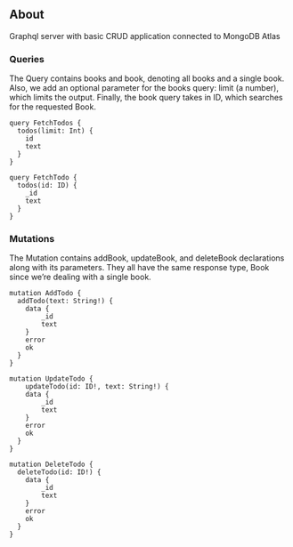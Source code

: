 ## About

Graphql server with basic CRUD application connected to MongoDB Atlas

### Queries

The Query contains books and book, denoting all books and a single book. Also, we add an optional parameter for the books query: limit (a number), which limits the output. Finally, the book query takes in ID, which searches for the requested Book.

```gql
query FetchTodos {
  todos(limit: Int) {
    id
    text
  }
}

query FetchTodo {
  todos(id: ID) {
    _id
    text
  }
}
```

### Mutations

The Mutation contains addBook, updateBook, and deleteBook declarations along with its parameters. They all have the same response type, Book since we’re dealing with a single book.

```gql
mutation AddTodo {
  addTodo(text: String!) {
    data {
        _id
        text
    }
    error
    ok
  }
}

mutation UpdateTodo {
    updateTodo(id: ID!, text: String!) {
    data {
        _id
        text
    }
    error
    ok
  }
}

mutation DeleteTodo {
  deleteTodo(id: ID!) {
    data {
        _id
        text
    }
    error
    ok
  }
}
```
